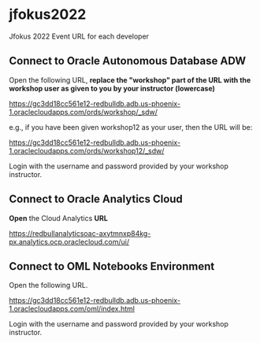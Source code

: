 # jfokus2022

Jfokus 2022 Event URL for each developer 


## Connect to Oracle Autonomous Database ADW

Open the following URL, **replace the "workshop" part of the URL with the workshop user as given to you by your instructor (lowercase)**

   https://gc3dd18cc561e12-redbulldb.adb.us-phoenix-1.oraclecloudapps.com/ords/workshop/_sdw/

   e.g., if you have been given workshop12 as your user, then the URL will be:

   https://gc3dd18cc561e12-redbulldb.adb.us-phoenix-1.oraclecloudapps.com/ords/workshop12/_sdw/

   Login with the username and password provided by your workshop instructor.

## Connect to Oracle Analytics Cloud

**Open** the Cloud Analytics **URL** 

   https://redbullanalyticsoac-axytmnxp84kg-px.analytics.ocp.oraclecloud.com/ui/
   
   
## Connect to OML Notebooks Environment

Open the following URL.

   https://gc3dd18cc561e12-redbulldb.adb.us-phoenix-1.oraclecloudapps.com/oml/index.html

   Login with the username and password provided by your workshop instructor.


